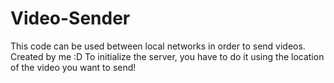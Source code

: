 # Video-Sender
This code can be used between local networks in order to send videos. Created by me :D
To initialize the server, you have to do it using the location of the video you want to send!

